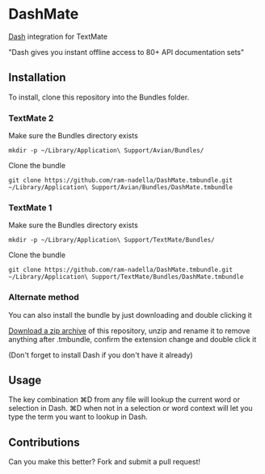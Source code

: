 # DashMate

[Dash](http://kapeli.com/dash) integration for TextMate

"Dash gives you instant offline access to 80+ API documentation sets"

## Installation

To install, clone this repository into the Bundles folder.

### TextMate 2

Make sure the Bundles directory exists

```mkdir -p ~/Library/Application\ Support/Avian/Bundles/```

Clone the bundle

```git clone https://github.com/ram-nadella/DashMate.tmbundle.git ~/Library/Application\ Support/Avian/Bundles/DashMate.tmbundle```

### TextMate 1

Make sure the Bundles directory exists

```mkdir -p ~/Library/Application\ Support/TextMate/Bundles/```

Clone the bundle

```git clone https://github.com/ram-nadella/DashMate.tmbundle.git ~/Library/Application\ Support/TextMate/Bundles/DashMate.tmbundle```

### Alternate method

You can also install the bundle by just downloading and double clicking it

[Download a zip archive](https://github.com/ram-nadella/DashMate.tmbundle/archive/master.zip) of this repository, unzip and rename it to remove anything after .tmbundle, confirm the extension change and double click it

(Don't forget to install Dash if you don't have it already)

## Usage

The key combination ⌘D from any file will lookup the current word or selection in Dash. ⌘D when not in a selection or word context will let you type the term you want to lookup in Dash.

## Contributions

Can you make this better? Fork and submit a pull request!

